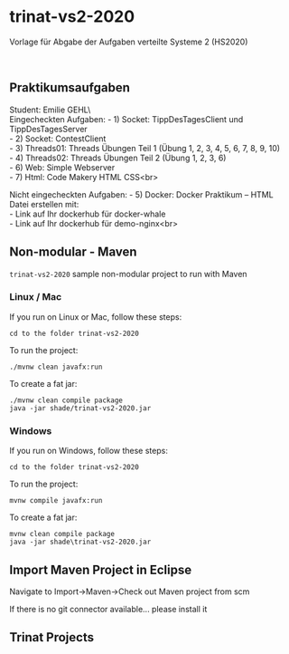 # trinat-vs2-2020

Vorlage für Abgabe der Aufgaben verteilte Systeme 2 (HS2020)

<br>

## Praktikumsaufgaben

Student: Emilie GEHL\ <br>
Eingecheckten Aufgaben: - 1) Socket: TippDesTagesClient und TippDesTagesServer\
                        - 2) Socket: ContestClient\
                        - 3) Threads01: Threads Übungen Teil 1 (Übung 1, 2, 3, 4, 5, 6, 7, 8, 9, 10)\
                        - 4) Threads02: Threads Übungen Teil 2 (Übung 1, 2, 3, 6)\
                        - 6) Web: Simple Webserver\
                        - 7) Html: Code Makery HTML CSS\<br>
                        
Nicht eingecheckten Aufgaben: - 5) Docker: Docker Praktikum – HTML Datei erstellen mit:\
                                    - Link auf Ihr dockerhub für docker-whale\
                                    - Link auf Ihr dockerhub für demo-nginx\<br>


## Non-modular - Maven

`trinat-vs2-2020` sample non-modular project to run with Maven

### Linux / Mac

If you run on Linux or Mac, follow these steps:

    cd to the folder trinat-vs2-2020

To run the project:

    ./mvnw clean javafx:run

To create a fat jar:

    ./mvnw clean compile package
    java -jar shade/trinat-vs2-2020.jar


### Windows

If you run on Windows, follow these steps:

    cd to the folder trinat-vs2-2020

To run the project:

    mvnw compile javafx:run

To create a fat jar:

    mvnw clean compile package
    java -jar shade\trinat-vs2-2020.jar


## Import Maven Project in Eclipse

Navigate to Import->Maven->Check out Maven project from scm

If there is no git connector available... please install it


## Trinat Projects
